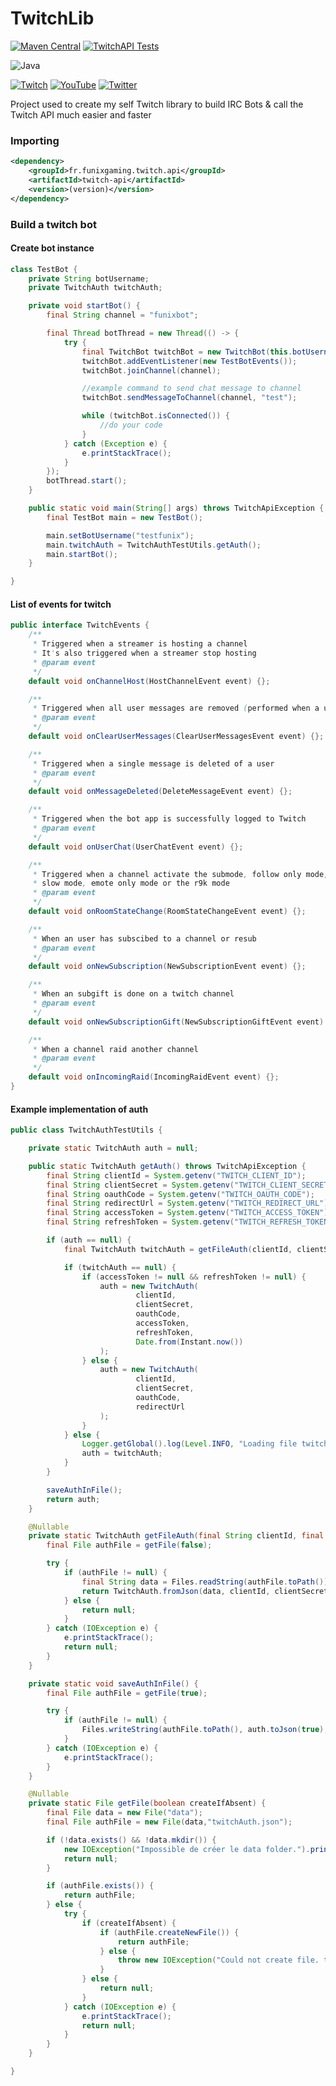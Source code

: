 # TwitchLib

[![Maven Central](https://img.shields.io/maven-central/v/fr.funixgaming.twitch.api/twitch-api.svg)](https://search.maven.org/artifact/fr.funixgaming.twitch.api/twitch-api)
[![TwitchAPI Tests](https://github.com/FunixG/TwitchLib/actions/workflows/test-build.yml/badge.svg)](https://github.com/FunixG/TwitchLib/actions/workflows/test-build.yml)

![Java](https://img.shields.io/badge/Java-ED8B00?style=for-the-badge&logo=java&logoColor=white)

[![Twitch](https://img.shields.io/badge/Twitch-9146FF?style=for-the-badge&logo=twitch&logoColor=white)](https://twitch.tv/funixgaming)
[![YouTube](https://img.shields.io/badge/YouTube-FF0000?style=for-the-badge&logo=youtube&logoColor=white)](https://youtube.com/c/funixgaming)
[![Twitter](https://img.shields.io/badge/Twitter-1DA1F2?style=for-the-badge&logo=twitter&logoColor=white)](https://twitter.com/funixgaming)

Project used to create my self Twitch library to build IRC Bots &amp; call the Twitch API much easier and faster

### Importing

````xml
<dependency>
    <groupId>fr.funixgaming.twitch.api</groupId>
    <artifactId>twitch-api</artifactId>
    <version>(version)</version>
</dependency>
````

### Build a twitch bot

#### Create bot instance
````java
class TestBot {
    private String botUsername;
    private TwitchAuth twitchAuth;

    private void startBot() {
        final String channel = "funixbot";

        final Thread botThread = new Thread(() -> {
            try {
                final TwitchBot twitchBot = new TwitchBot(this.botUsername, this.twitchAuth);
                twitchBot.addEventListener(new TestBotEvents());
                twitchBot.joinChannel(channel);

                //example command to send chat message to channel
                twitchBot.sendMessageToChannel(channel, "test");

                while (twitchBot.isConnected()) {
                    //do your code
                }
            } catch (Exception e) {
                e.printStackTrace();
            }
        });
        botThread.start();
    }

    public static void main(String[] args) throws TwitchApiException {
        final TestBot main = new TestBot();

        main.setBotUsername("testfunix");
        main.twitchAuth = TwitchAuthTestUtils.getAuth();
        main.startBot();
    }

}
````

#### List of events for twitch
````java
public interface TwitchEvents {
    /**
     * Triggered when a streamer is hosting a channel
     * It's also triggered when a streamer stop hosting
     * @param event
     */
    default void onChannelHost(HostChannelEvent event) {};

    /**
     * Triggered when all user messages are removed (performed when a user is banned)
     * @param event
     */
    default void onClearUserMessages(ClearUserMessagesEvent event) {};

    /**
     * Triggered when a single message is deleted of a user
     * @param event
     */
    default void onMessageDeleted(DeleteMessageEvent event) {};

    /**
     * Triggered when the bot app is successfully logged to Twitch
     * @param event
     */
    default void onUserChat(UserChatEvent event) {};

    /**
     * Triggered when a channel activate the submode, follow only mode,
     * slow mode, emote only mode or the r9k mode
     * @param event
     */
    default void onRoomStateChange(RoomStateChangeEvent event) {};

    /**
     * When an user has subscibed to a channel or resub
     * @param event
     */
    default void onNewSubscription(NewSubscriptionEvent event) {};

    /**
     * When an subgift is done on a twitch channel
     * @param event
     */
    default void onNewSubscriptionGift(NewSubscriptionGiftEvent event) {};

    /**
     * When a channel raid another channel
     * @param event
     */
    default void onIncomingRaid(IncomingRaidEvent event) {};
}
````

#### Example implementation of auth
````java
public class TwitchAuthTestUtils {

    private static TwitchAuth auth = null;

    public static TwitchAuth getAuth() throws TwitchApiException {
        final String clientId = System.getenv("TWITCH_CLIENT_ID");
        final String clientSecret = System.getenv("TWITCH_CLIENT_SECRET");
        final String oauthCode = System.getenv("TWITCH_OAUTH_CODE");
        final String redirectUrl = System.getenv("TWITCH_REDIRECT_URL");
        final String accessToken = System.getenv("TWITCH_ACCESS_TOKEN");
        final String refreshToken = System.getenv("TWITCH_REFRESH_TOKEN");

        if (auth == null) {
            final TwitchAuth twitchAuth = getFileAuth(clientId, clientSecret);

            if (twitchAuth == null) {
                if (accessToken != null && refreshToken != null) {
                    auth = new TwitchAuth(
                            clientId,
                            clientSecret,
                            oauthCode,
                            accessToken,
                            refreshToken,
                            Date.from(Instant.now())
                    );
                } else {
                    auth = new TwitchAuth(
                            clientId,
                            clientSecret,
                            oauthCode,
                            redirectUrl
                    );
                }
            } else {
                Logger.getGlobal().log(Level.INFO, "Loading file twitch credentials.");
                auth = twitchAuth;
            }
        }

        saveAuthInFile();
        return auth;
    }

    @Nullable
    private static TwitchAuth getFileAuth(final String clientId, final String clientSecret) throws TwitchApiException {
        final File authFile = getFile(false);

        try {
            if (authFile != null) {
                final String data = Files.readString(authFile.toPath());
                return TwitchAuth.fromJson(data, clientId, clientSecret);
            } else {
                return null;
            }
        } catch (IOException e) {
            e.printStackTrace();
            return null;
        }
    }

    private static void saveAuthInFile() {
        final File authFile = getFile(true);

        try {
            if (authFile != null) {
                Files.writeString(authFile.toPath(), auth.toJson(true), StandardOpenOption.TRUNCATE_EXISTING);
            }
        } catch (IOException e) {
            e.printStackTrace();
        }
    }

    @Nullable
    private static File getFile(boolean createIfAbsent) {
        final File data = new File("data");
        final File authFile = new File(data,"twitchAuth.json");

        if (!data.exists() && !data.mkdir()) {
            new IOException("Impossible de créer le data folder.").printStackTrace();
            return null;
        }

        if (authFile.exists()) {
            return authFile;
        } else {
            try {
                if (createIfAbsent) {
                    if (authFile.createNewFile()) {
                        return authFile;
                    } else {
                        throw new IOException("Could not create file. twitchAuth.json alerady exists");
                    }
                } else {
                    return null;
                }
            } catch (IOException e) {
                e.printStackTrace();
                return null;
            }
        }
    }

}

````